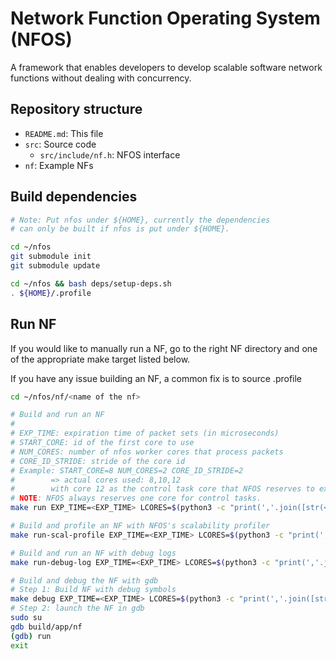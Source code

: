 # Network Function Operating System (NFOS)

A framework that enables developers to develop scalable software network functions without dealing with concurrency.

## Repository structure

- `README.md`: This file
- `src`: Source code
  - `src/include/nf.h`: NFOS interface
- `nf`: Example NFs

## Build dependencies

```bash
# Note: Put nfos under ${HOME}, currently the dependencies
# can only be built if nfos is put under ${HOME}.

cd ~/nfos
git submodule init
git submodule update

cd ~/nfos && bash deps/setup-deps.sh
. ${HOME}/.profile
```

## Run NF

If you would like to manually run a NF, go to the right NF directory and one of the
appropriate make target listed below.

If you have any issue building an NF, a common fix is to source .profile

```bash
cd ~/nfos/nf/<name of the nf>

# Build and run an NF
#
# EXP_TIME: expiration time of packet sets (in microseconds)
# START_CORE: id of the first core to use
# NUM_CORES: number of nfos worker cores that process packets 
# CORE_ID_STRIDE: stride of the core id
# Example: START_CORE=8 NUM_CORES=2 CORE_ID_STRIDE=2
#        => actual cores used: 8,10,12
#        with core 12 as the control task core that NFOS reserves to execute periodic tasks, etc.
# NOTE: NFOS always reserves one core for control tasks.
make run EXP_TIME=<EXP_TIME> LCORES=$(python3 -c "print(','.join([str(<START_CORE> + x * <CORE_ID_STRIDE>) for x in range(<NUM_CORES> + 1)]))")

# Build and profile an NF with NFOS's scalability profiler
make run-scal-profile EXP_TIME=<EXP_TIME> LCORES=$(python3 -c "print(','.join([str(<START_CORE> + x * <CORE_ID_STRIDE>) for x in range(<NUM_CORES> + 1)]))")

# Build and run an NF with debug logs
make run-debug-log EXP_TIME=<EXP_TIME> LCORES=$(python3 -c "print(','.join([str(<START_CORE> + x * <CORE_ID_STRIDE>) for x in range(<NUM_CORES> + 1)]))")

# Build and debug the NF with gdb
# Step 1: Build NF with debug symbols
make debug EXP_TIME=<EXP_TIME> LCORES=$(python3 -c "print(','.join([str(<START_CORE> + x * <CORE_ID_STRIDE>) for x in range(<NUM_CORES> + 1)]))")
# Step 2: launch the NF in gdb
sudo su
gdb build/app/nf
(gdb) run
exit
```
